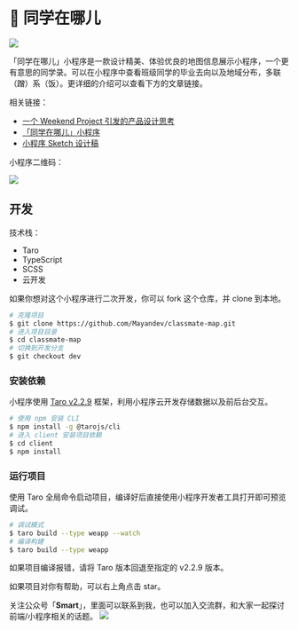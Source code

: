 # 🧭 同学在哪儿

![](https://mayandev.oss-cn-hangzhou.aliyuncs.com/blog/class-2.png)

「同学在哪儿」小程序是一款设计精美、体验优良的地图信息展示小程序，一个更有意思的同学录。可以在小程序中查看班级同学的毕业去向以及地域分布，多联（蹭）系（饭）。更详细的介绍可以查看下方的文章链接。

相关链接：

- [一个 Weekend Project 引发的产品设计思考](https://mp.weixin.qq.com/s/fWhdZCg-qwGLYzjLA1v-Xw)
- [「同学在哪儿」小程序](https://mp.weixin.qq.com/s/TfMnVZmHXd3mhzGPzRKA0g)
- [小程序 Sketch 设计稿](https://www.yuque.com/books/share/7685a0ce-dbf1-407a-b624-ef2203b29951)

小程序二维码：

![](https://mayandev.oss-cn-hangzhou.aliyuncs.com/blog/v2-6a783f32c467334cea900e06429ea943_1440w.jpg)

## 开发

技术栈：

- Taro
- TypeScript
- SCSS
- 云开发

如果你想对这个小程序进行二次开发，你可以 fork 这个仓库，并 clone 到本地。

```bash
# 克隆项目
$ git clone https://github.com/Mayandev/classmate-map.git
# 进入项目目录
$ cd classmate-map
# 切换到开发分支
$ git checkout dev
```

### 安装依赖

小程序使用 [Taro v2.2.9](https://taro-docs.jd.com/taro/docs/README) 框架，利用小程序云开发存储数据以及前后台交互。

```bash
# 使用 npm 安装 CLI
$ npm install -g @tarojs/cli
# 进入 client 安装项目依赖
$ cd client
$ npm install
```

### 运行项目

使用 Taro 全局命令启动项目，编译好后直接使用小程序开发者工具打开即可预览调试。

```bash
# 调试模式
$ taro build --type weapp --watch
# 编译构建
$ taro build --type weapp
```

如果项目编译报错，请将 Taro 版本回退至指定的 v2.2.9 版本。

如果项目对你有帮助，可以右上角点击 star。

关注公众号「**Smart**」，里面可以联系到我，也可以加入交流群，和大家一起探讨前端/小程序相关的话题。
![](https://mayandev.oss-cn-hangzhou.aliyuncs.com/blog/v2-6a783f32c467334cea900e06429ea943_1440w.jpg)

